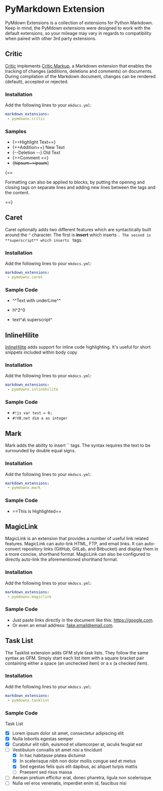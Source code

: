 # PyMarkdown Extension

PyMdown Extensions is a collection of extensions for Python Markdown. Keep in mind, the PyMdown extensions were designed to work with the default extensions, so your mileage may vary in regards to compatibility when paired with other 3rd party extensions.

## Critic

 [Critic](https://facelessuser.github.io/pymdown-extensions/extensions/critic/) implements [Critic Markup](http://criticmarkup.com/), a Markdown extension that enables the tracking of changes (additions, deletions and comments) on documents. During compilation of the Markdown document, changes can be rendered (default), accepted or rejected.

### Installation

Add the following lines to your `mkdocs.yml`:

``` yaml
markdown_extensions:
 - pymdownx.critic
```

### Samples
- {==Highlight Text==}
- {++Addition++} New Text
- {--Deletion --} Old Text
- {>>Comment <<}
- {~~hipsum~>ipsum~~}

{==

Formatting can also be applied to blocks, by putting the opening and closing
tags on separate lines and adding new lines between the tags and the content.

==}

## Caret 

Caret optionally adds two different features which are syntactically built around the `^` character. The first is **insert** which inserts ``. The second is **superscript** which inserts `` tags.

### Installation

Add the following lines to your `mkdocs.yml`:

``` yaml
markdown_extensions:
 - pymdownx.caret
```

### Sample Code

- ^^Text with underLine^^

- H^2^0

- text^a\ superscript^

## InlineHilite

[InlineHilite](https://facelessuser.github.io/pymdown-extensions/extensions/inlinehilite/) adds support for inline code highlighting. It's useful for short snippets included within body copy

### Installation

Add the following lines to your `mkdocs.yml`:

``` yaml
markdown_extensions:
 - pymdownx.inlinehilite
```

### Sample Code

- `#!js var test = 0;`
- `#!VB.net dim a as integer`

## Mark

Mark adds the ability to insert `` tags. The syntax requires the text to be surrounded by double equal signs. 

### Installation

Add the following lines to your `mkdocs.yml`:

``` yaml
markdown_extensions:
 - pymdownx.mark
```

### Sample Code

- ==This is Highlighted==

## MagicLink

MagicLink is an extension that provides a number of useful link related features. MagicLink can auto-link HTML, FTP, and email links. It can auto-convert repository links (GitHub, GitLab, and Bitbucket) and display them in a more concise, shorthand format. MagicLink can also be configured to directly auto-link the aforementioned shorthand format.

### Installation

Add the following lines to your `mkdocs.yml`:

``` yaml
markdown_extensions:
 - pymdownx.magiclink
```

### Sample Code

- Just paste links directly in the document like this: https://google.com.
- Or even an email address: fake.email@email.com.

## Task List

The Tasklist extension adds GFM style task lists. They follow the same syntax as GFM. Simply start each list item with a square bracket pair containing either a space (an unchecked item) or a x (a checked item).

### Installation

Add the following lines to your `mkdocs.yml`:

``` yaml
markdown_extensions:
 - pymdownx.tasklist
```
### Sample Code
Task List

* [x] Lorem ipsum dolor sit amet, consectetur adipiscing elit
* [x] Nulla lobortis egestas semper
* [x] Curabitur elit nibh, euismod et ullamcorper at, iaculis feugiat est
* [ ] Vestibulum convallis sit amet nisi a tincidunt
    * [x] In hac habitasse platea dictumst
    * [x] In scelerisque nibh non dolor mollis congue sed et metus
    * [x] Sed egestas felis quis elit dapibus, ac aliquet turpis mattis
    * [ ] Praesent sed risus massa
* [ ] Aenean pretium efficitur erat, donec pharetra, ligula non scelerisque
* [ ] Nulla vel eros venenatis, imperdiet enim id, faucibus nisi